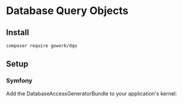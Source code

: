 # Database Query Objects

## Install

```bash
composer require gowork/dqo
```

## Setup

### Symfony

Add the DatabaseAccessGeneratorBundle to your application's kernel:

<?php
public function registerBundles()
{
    $bundles = array(
        // ...
        new GW\DQO\Symfony\DatabaseAccessGeneratorBundle(),
        // ...
    );
    ...
}

## Generate table class

```bash
dqo:generate-tables src/Database App/Database table_1 table_2
```

## Table query pattern

All queries should extends `GW\DQO\Query\AbstractDatabaseQuery`

## About

Used at:

[gowork.pl](https://www.gowork.pl)
[gowork.fr](https://gowork.fr)
[gowork.com](https://es.gowork.com)
